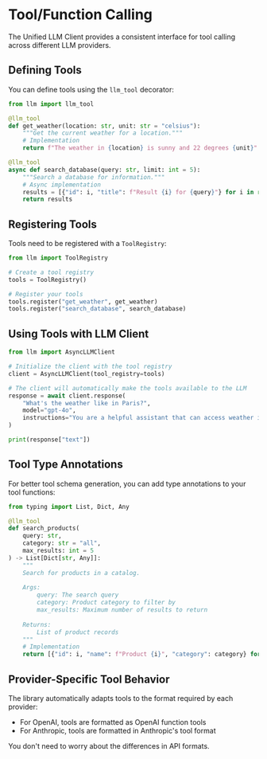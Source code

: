 # Tool/Function Calling

The Unified LLM Client provides a consistent interface for tool calling across different LLM providers.

## Defining Tools

You can define tools using the `llm_tool` decorator:

```python
from llm import llm_tool

@llm_tool
def get_weather(location: str, unit: str = "celsius"):
    """Get the current weather for a location."""
    # Implementation
    return f"The weather in {location} is sunny and 22 degrees {unit}"

@llm_tool
async def search_database(query: str, limit: int = 5):
    """Search a database for information."""
    # Async implementation
    results = [{"id": i, "title": f"Result {i} for {query}"} for i in range(limit)]
    return results
```

## Registering Tools

Tools need to be registered with a `ToolRegistry`:

```python
from llm import ToolRegistry

# Create a tool registry
tools = ToolRegistry()

# Register your tools
tools.register("get_weather", get_weather)
tools.register("search_database", search_database)
```

## Using Tools with LLM Client

```python
from llm import AsyncLLMClient

# Initialize the client with the tool registry
client = AsyncLLMClient(tool_registry=tools)

# The client will automatically make the tools available to the LLM
response = await client.response(
    "What's the weather like in Paris?",
    model="gpt-4o",
    instructions="You are a helpful assistant that can access weather information."
)

print(response["text"])
```

## Tool Type Annotations

For better tool schema generation, you can add type annotations to your tool functions:

```python
from typing import List, Dict, Any

@llm_tool
def search_products(
    query: str,
    category: str = "all",
    max_results: int = 5
) -> List[Dict[str, Any]]:
    """
    Search for products in a catalog.
    
    Args:
        query: The search query
        category: Product category to filter by
        max_results: Maximum number of results to return
        
    Returns:
        List of product records
    """
    # Implementation
    return [{"id": i, "name": f"Product {i}", "category": category} for i in range(max_results)]
```

## Provider-Specific Tool Behavior

The library automatically adapts tools to the format required by each provider:

- For OpenAI, tools are formatted as OpenAI function tools
- For Anthropic, tools are formatted in Anthropic's tool format

You don't need to worry about the differences in API formats.
